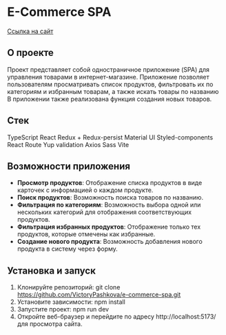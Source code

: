 # E-Commerce SPA

[Ссылка на сайт](https://e-commerce-spa.vercel.app/)

## О проекте

Проект представляет собой одностраничное приложение (SPA) для управления товарами в интернет-магазине. Приложение позволяет пользователям просматривать список продуктов, фильтровать их по категориям и избранным товарам, а также искать товары по названию В приложении также реализована функция создания новых товаров.

## Стек
TypeScript
React
Redux + Redux-persist
Material UI
Styled-components
React Route
Yup validation
Axios
Sass
Vite

## Возможности приложения

- **Просмотр продуктов**: Отображение списка продуктов в виде карточек с информацией о каждом продукте.
- **Поиск продуктов**: Возможность поиска товаров по названию.
- **Фильтрация по категориям**: Возможность выбора одной или нескольких категорий для отображения соответствующих продуктов.
- **Фильтрация избранных продуктов**: Отображение только тех продуктов, которые отмечены как избранные.
- **Создание нового продукта**: Возможность добавления нового продукта в систему через форму.

## Установка и запуск

1. Клонируйте репозиторий: git clone https://github.com/VictoryPashkova/e-commerce-spa.git
2. Установите зависимости: npm install
3. Запустите проект: npm run dev 
4. Откройте веб-браузер и перейдите по адресу http://localhost:5173/ для просмотра сайта.
